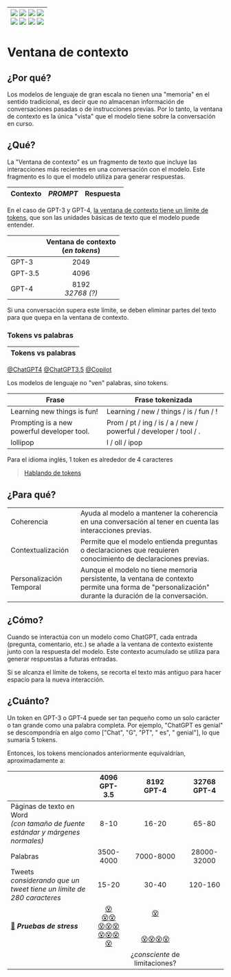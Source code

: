 <div align=right>

|[![](https://img.shields.io/badge/-Inicio-FFF?style=flat&logo=Emlakjet&logoColor=black)](/README.md) [![](https://img.shields.io/badge/-Introducción-FFF?style=flat&logo=abbrobotstudio&logoColor=black)](/documentos/intro.md) [![](https://img.shields.io/badge/-Modelos_de_lenguaje-FFF?style=flat&logo=LiveChat&logoColor=black)](/documentos/LLMs.md) [![](https://img.shields.io/badge/-Panorámica-FFF?style=flat&logo=openstreetmap&logoColor=black)](/documentos/panoramica.md)<br>  [![](https://img.shields.io/badge/-Prompts-FFF?style=flat&logo=Proton&logoColor=black)](/documentos/prompts/README.md) [![](https://img.shields.io/badge/-Ing,_de_prompts-FFF?style=flat&logo=googleearthengine&logoColor=black)](/documentos/ingenieriaDePrompts/README.md) [![](https://img.shields.io/badge/-Patrones-FFF?style=flat&logo=textpattern&logoColor=black)](/documentos/ingenieriaDePrompts/patrones/README.md) [![](https://img.shields.io/badge/-Casos_de_uso-FFF?style=flat&logo=gitbook&logoColor=black)](/documentos/casosDeUso/README.md)|
|-:|

</div>

# Ventana de contexto

## ¿Por qué?

Los modelos de lenguaje de gran escala no tienen una "memoria" en el sentido tradicional, es decir que no almacenan información de conversaciones pasadas o de instrucciones previas. Por lo tanto, la ventana de contexto es la única "vista" que el modelo tiene sobre la conversación en curso.

## ¿Qué?

La "Ventana de contexto" es un fragmento de texto que incluye las interacciones más recientes en una conversación con el modelo. Este fragmento es lo que el modelo utiliza para generar respuestas. 

<div align=center>
  
|Contexto|***PROMPT***|Respuesta|
|-|-|-|

</div>

En el caso de GPT-3 y GPT-4, [la ventana de contexto tiene un límite de tokens](https://platform.openai.com/docs/models/gpt-3-5), que son las unidades básicas de texto que el modelo puede entender.

<div align=center>

||Ventana de contexto<br>(*en tokens*)|
|-|:-:|
GPT-3|2049
GPT-3.5|4096
GPT-4| 8192<br>*32768 (?)*

</div>

Si una conversación supera este límite, se deben eliminar partes del texto para que quepa en la ventana de contexto.

### Tokens vs palabras

|Tokens vs palabras|
|-|
[@ChatGPT4](https://chat.openai.com/share/52db2723-48e5-49f1-a734-67b721920bf1)
[@ChatGPT3.5](https://chat.openai.com/share/b10b28f2-2b4c-4ccc-abe8-dd130e4b6990)
[@Copilot](https://sl.bing.net/oiXW58tqDY)

Los modelos de lenguaje no "ven" palabras, sino tokens.

|Frase|Frase tokenizada|
|-|-|
|Learning new things is fun!|Learning / new / things / is / fun / !|
|Prompting is a new powerful developer tool.|Prom / pt / ing / is / a / new / powerful / developer / tool / .|
|lollipop|l / oll / ipop|

Para el idioma inglés, 1 token es alrededor de 4 caracteres

> [Hablando de tokens](tokens.md)

## ¿Para qué?

|||
|-|-|
Coherencia|Ayuda al modelo a mantener la coherencia en una conversación al tener en cuenta las interacciones previas.
Contextualización|Permite que el modelo entienda preguntas o declaraciones que requieren conocimiento de declaraciones previas.
Personalización Temporal|Aunque el modelo no tiene memoria persistente, la ventana de contexto permite una forma de "personalización" durante la duración de la conversación.

## ¿Cómo?

Cuando se interactúa con un modelo como ChatGPT, cada entrada (pregunta, comentario, etc.) se añade a la ventana de contexto existente junto con la respuesta del modelo. Este contexto acumulado se utiliza para generar respuestas a futuras entradas.

Si se alcanza el límite de tokens, se recorta el texto más antiguo para hacer espacio para la nueva interacción.

## ¿Cuánto?

Un token en GPT-3 o GPT-4 puede ser tan pequeño como un solo carácter o tan grande como una palabra completa. Por ejemplo, "ChatGPT es genial" se descompondría en algo como ["Chat", "G", "PT", " es", " genial"], lo que sumaría 5 tokens.

Entonces, los tokens mencionados anteriormente equivaldrían, aproximadamente a:

||4096<br>GPT-3.5|8192<br>GPT-4|32768<br>GPT-4|
|-|:-:|:-:|:-:|
Páginas de texto en Word<br>*(con tamaño de fuente estándar y márgenes normales)*|8-10|16-20|65-80
Palabras|3500-4000|7000-8000|28000-32000
Tweets<br>*considerando que un tweet tiene un límite de 280 caracteres*|15-20|30-40|120-160
[📁](https://drive.google.com/drive/folders/1sHecgUKJyLfwhFBehn15R5bIXQTJ_sgs?usp=sharing) ***Pruebas de stress***|[😵](https://chat.openai.com/share/6a42b7fd-59b4-475c-a818-af69c0fc5c61) <br/> [😵😵](https://chat.openai.com/share/e43be7f4-3e87-4ddd-800d-7606996eb203) <br/> [😵😵😵](https://chat.openai.com/share/4396fda0-fe7f-43fc-8a43-28dc9e9d7d21) <br/> [😵😵😵😵](https://chat.openai.com/share/35492bb2-4252-4ab3-880c-b8792386ac51)|[😵](https://chat.openai.com/share/b5fbcb0a-f57e-472f-99c6-8b831fbfb870)<br><br><br>[😵😵😵😵](https://chat.openai.com/share/88efa50b-4c05-40b0-9c83-da7d6f477650)
|||¿*consciente* de limitaciones?
